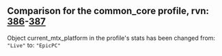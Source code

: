 ## Comparison for the common_core profile, rvn: [386](https://github.com/PRO100KatYT/FortniteProfileRevisions/tree/main/profiles/common_core/386%20common_core.json)-[387](https://github.com/PRO100KatYT/FortniteProfileRevisions/tree/main/profiles/common_core/387%20common_core.json)

Object current_mtx_platform in the profile's stats has been changed from: `"Live"` to: `"EpicPC"`
<br><br>
